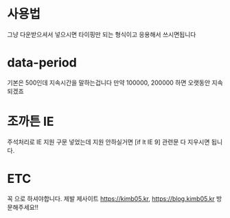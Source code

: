 # 사용법
그냥 다운받으셔서 넣으시면 타이핑만 되는 형식이고 응용해서 쓰시면됩니다

# data-period
기본은 500인데 지속시간을 말하는겁니다
만약 100000, 200000 하면 오랫동안 지속되겠죠

# 조까튼 IE
주석처리로 IE 지원 구문 넣었는데 지원 안하실거면 
[if lt IE 9] 관련문 다 지우시면 됩니다.

# ETC
꼭 <span> 으로 하셔야합니다.
제발 제사이트 https://kimb05.kr, https://blog.kimb05.kr 방문해주세요!!
